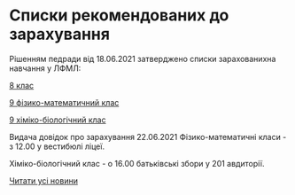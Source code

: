# Списки рекомендованих до зарахування

Рішенням педради від 18.06.2021 затверджено списки зарахованихна навчання у ЛФМЛ:

[8 клас](/files/blog/списки-рекомендованих-до-зарахування/8-клас.pdf)

[9 фізико-математичний клас](/files/blog/списки-рекомендованих-до-зарахування/9фм.pdf)

[9 хіміко-біологічний клас](/files/blog/списки-рекомендованих-до-зарахування/9хб.pdf)

Видача довідок про зарахування 22.06.2021
Фізико-математичні класи - з 12.00 у вестибюлі ліцеї.

Хіміко-біологічний клас - о 16.00 батьківські збори у 201 авдиторії.

[Читати усі новини](/news)
